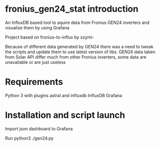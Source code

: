 # fronius_gen24_stat introduction

An InfluxDB based tool to aquire data from Fronius GEN24 inverters and visualize them by using Grafana

Project based on fronius-to-influx by szymi-

Because of different data generated by GEN24 there was a need to tweak the scripts and update them to use latest version of libs.
GEN24 data taken from Solar API differ much from other Fronius inverters, some data are unavailable or are just useless

# Requirements
Python 3 with plugins astral and influxdb
InfluxDB
Grafana

# Installation and script launch
Import json dashboard to Grafana

Run python3 ./gen24.py